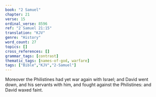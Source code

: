 ```yaml
---
book: "2 Samuel"
chapter: 21
verse: 15
ordinal_verse: 8596
ref: "2 Samuel 21:15"
translation: "KJV"
genre: "History"
word_count: 27
topics: []
cross_references: []
grammar_tags: [contrast]
thematic_tags: [names-of-god, warfare]
tags: ["Bible","KJV","2-Samuel"]
---
```

Moreover the Philistines had yet war again with Israel; and David went down, and his servants with him, and fought against the Philistines: and David waxed faint.
